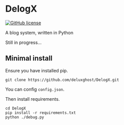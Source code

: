 # DelogX

[![GitHub license](https://img.shields.io/badge/license-Apache%202-blue.svg?style=flat-square)](https://raw.githubusercontent.com/deluxghost/DelogX/master/LICENSE)

A blog system, written in Python

Still in progress...

## Minimal install

Ensure you have installed pip.

```shell
git clone https://github.com/deluxghost/DelogX.git
```

You can config `config.json`.

Then install requirements.

```shell
cd DelogX
pip install -r requirements.txt
python ./debug.py
```
